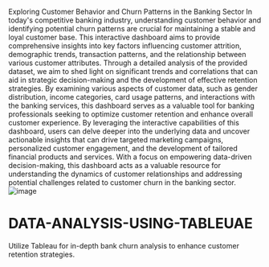 Exploring Customer Behavior and Churn Patterns in the Banking Sector
In today's competitive banking industry, understanding customer behavior and identifying potential churn patterns are crucial for maintaining a stable and loyal customer base. This interactive dashboard aims to provide comprehensive insights into key factors influencing customer attrition, demographic trends, transaction patterns, and the relationship between various customer attributes.
Through a detailed analysis of the provided dataset, we aim to shed light on significant trends and correlations that can aid in strategic decision-making and the development of effective retention strategies. By examining various aspects of customer data, such as gender distribution, income categories, card usage patterns, and interactions with the banking services, this dashboard serves as a valuable tool for banking professionals seeking to optimize customer retention and enhance overall customer experience.
By leveraging the interactive capabilities of this dashboard, users can delve deeper into the underlying data and uncover actionable insights that can drive targeted marketing campaigns, personalized customer engagement, and the development of tailored financial products and services. With a focus on empowering data-driven decision-making, this dashboard acts as a valuable resource for understanding the dynamics of customer relationships and addressing potential challenges related to customer churn in the banking sector.
![image](https://github.com/AvinaashAlfred/DATA-ANALYSIS-USING-TABLEUAE/assets/93651055/8ae8cd00-881e-475f-a0c8-144ea09eb1c5)
# DATA-ANALYSIS-USING-TABLEUAE
Utilize Tableau for in-depth bank churn analysis to enhance customer retention strategies.
